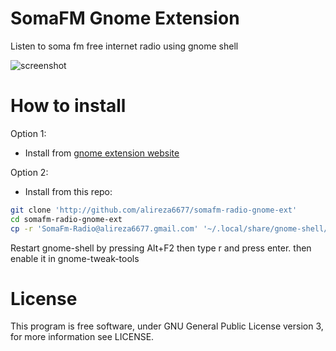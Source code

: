 # SomaFM Gnome Extension

Listen to soma fm free internet radio using gnome shell

![screenshot](https://extensions.gnome.org/extension-data/screenshots/screenshot_1237_5yJIa4m.png)

# How to install

Option 1:
* Install from [gnome extension website](https://extensions.gnome.org/extension/1237/somafm-internet-radio/)

Option 2:
* Install from this repo:

```bash
git clone 'http://github.com/alireza6677/somafm-radio-gnome-ext'
cd somafm-radio-gnome-ext
cp -r 'SomaFm-Radio@alireza6677.gmail.com' '~/.local/share/gnome-shell/extensions/' 
```
Restart gnome-shell by pressing Alt+F2 then type r and press enter.
then enable it in gnome-tweak-tools

# License
This program is free software, under GNU General Public License version 3, for more information see LICENSE.
